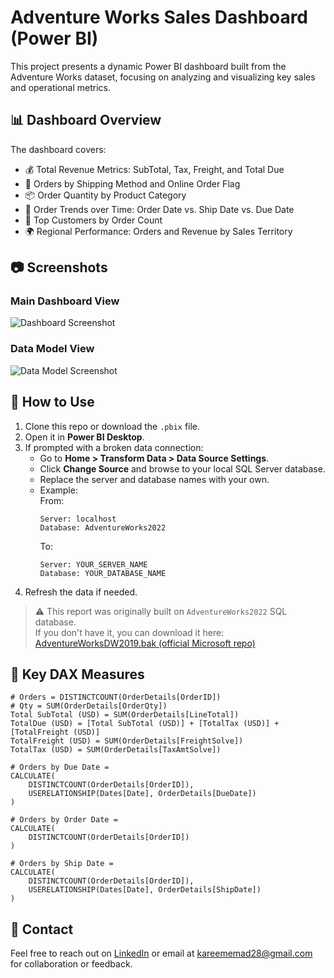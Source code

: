 # Adventure Works Sales Dashboard (Power BI)

This project presents a dynamic Power BI dashboard built from the Adventure Works dataset, focusing on analyzing and visualizing key sales and operational metrics.

## 📊 Dashboard Overview

The dashboard covers:

- 💰 Total Revenue Metrics: SubTotal, Tax, Freight, and Total Due  
- 🚚 Orders by Shipping Method and Online Order Flag  
- 📦 Order Quantity by Product Category  
- 📅 Order Trends over Time: Order Date vs. Ship Date vs. Due Date  
- 👥 Top Customers by Order Count  
- 🌍 Regional Performance: Orders and Revenue by Sales Territory  

## 📷 Screenshots

### Main Dashboard View  
![Dashboard Screenshot](https://github.com/user-attachments/assets/efc18891-b5a7-45ee-9294-3b33d8d498ab)

### Data Model View  
![Data Model Screenshot](https://github.com/user-attachments/assets/bf78b46e-b556-43cc-9230-986e9383b145)

## 🚀 How to Use

1. Clone this repo or download the `.pbix` file.
2. Open it in **Power BI Desktop**.
3. If prompted with a broken data connection:
   - Go to **Home > Transform Data > Data Source Settings**.
   - Click **Change Source** and browse to your local SQL Server database.
   - Replace the server and database names with your own.
   - Example:  
     From:  
     ```
     Server: localhost  
     Database: AdventureWorks2022
     ```  
     To:  
     ```
     Server: YOUR_SERVER_NAME  
     Database: YOUR_DATABASE_NAME
     ```
4. Refresh the data if needed.

> ⚠️ This report was originally built on `AdventureWorks2022` SQL database.  
> If you don't have it, you can download it here:  
> [AdventureWorksDW2019.bak (official Microsoft repo)](https://github.com/microsoft/sql-server-samples/releases/tag/adventureworks)

## 🧠 Key DAX Measures

```DAX
# Orders = DISTINCTCOUNT(OrderDetails[OrderID])
# Qty = SUM(OrderDetails[OrderQty])
Total SubTotal (USD) = SUM(OrderDetails[LineTotal])
TotalDue (USD) = [Total SubTotal (USD)] + [TotalTax (USD)] + [TotalFreight (USD)]
TotalFreight (USD) = SUM(OrderDetails[FreightSolve])
TotalTax (USD) = SUM(OrderDetails[TaxAmtSolve])

# Orders by Due Date = 
CALCULATE(
    DISTINCTCOUNT(OrderDetails[OrderID]),
    USERELATIONSHIP(Dates[Date], OrderDetails[DueDate])
)

# Orders by Order Date = 
CALCULATE(
    DISTINCTCOUNT(OrderDetails[OrderID])
)

# Orders by Ship Date = 
CALCULATE(
    DISTINCTCOUNT(OrderDetails[OrderID]),
    USERELATIONSHIP(Dates[Date], OrderDetails[ShipDate])
)
```
## 📩 Contact

Feel free to reach out on [LinkedIn](https://www.linkedin.com/in/kareem-emad0/) or email at kareememad28@gmail.com for collaboration or feedback.
